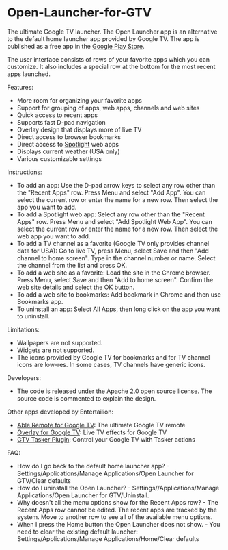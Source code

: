 Open-Launcher-for-GTV
=====================

<p>The ultimate Google TV launcher. The Open Launcher app is an alternative to the default home launcher app provided by Google TV. The app is published as a free app in the <a href="https://play.google.com/store/apps/details?id=com.entertailion.android.launcher">Google Play Store</a>.</p>

<p>The user interface consists of rows of your favorite apps which you can customize. It also includes a special row at the bottom for the most recent apps launched.</p>

<p>Features:
<ul>
<li>More room for organizing your favorite apps</li>
<li>Support for grouping of apps, web apps, channels and web sites</li>
<li>Quick access to recent apps</li>
<li>Supports fast D-pad navigation</li>
<li>Overlay design that displays more of live TV</li>
<li>Direct access to browser bookmarks</li>
<li>Direct access to <a href="https://www.google.com/tv/spotlight-gallery.html">Spotlight</a> web apps</li>
<li>Displays current weather (USA only)</li>
<li>Various customizable settings</li>
</ul>
</p>

<p>Instructions:
<ul>
<li>To add an app: Use the D-pad arrow keys to select any row other than the "Recent Apps" row. Press Menu and select "Add App". You can select the current row or enter the name for a new row. Then select the app you want to add.</li>
<li>To add a Spotlight web app: Select any row other than the "Recent Apps" row. Press Menu and select "Add Spotlight Web App". You can select the current row or enter the name for a new row. Then select the web app you want to add.</li>
<li>To add a TV channel as a favorite (Google TV only provides channel data for USA): Go to live TV, press Menu, select Save and then "Add channel to home screen". Type in the channel number or name. Select the channel from the list and press OK.</li>
<li>To add a web site as a favorite: Load the site in the Chrome browser. Press Menu, select Save and then "Add to home screen". Confirm the web site details and select the OK button.</li>
<li>To add a web site to bookmarks: Add bookmark in Chrome and then use Bookmarks app.</li>
<li>To uninstall an app: Select All Apps, then long click on the app you want to uninstall.</li>
</ul>
</p>

<p>Limitations:
<ul>
<li>Wallpapers are not supported.</li>
<li>Widgets are not supported.</li>
<li>The icons provided by Google TV for bookmarks and for TV channel icons are low-res. In some cases, TV channels have generic icons.</li>
</ul>
</p>


<p>Developers:
<ul>
<li>The code is released under the Apache 2.0 open source license. The source code is commented to explain the design.</li>
</ul>
</p>

<p>Other apps developed by Entertailion:
<ul>
<li><a href="https://play.google.com/store/apps/details?id=com.entertailion.android.tvremote">Able Remote for Google TV</a>: The ultimate Google TV remote</li>
<li><a href="https://play.google.com/store/apps/details?id=com.entertailion.android.overlay">Overlay for Google TV</a>: Live TV effects for Google TV</li>
<li><a href="https://play.google.com/store/apps/details?id=com.entertailion.android.tasker">GTV Tasker Plugin</a>: Control your Google TV with Tasker actions</li>
</ul>
</p>

<p>FAQ:
<ul>
<li>How do I go back to the default home launcher app? - Settings/Applications/Manage Applications/Open Launcher for GTV/Clear defaults</li>
<li>How do I uninstall the Open Launcher? - Settings//Applications/Manage Applications/Open Launcher for GTV/Uninstall.</li>
<li>Why doesn't all the menu options show for the Recent Apps row? - The Recent Apps row cannot be edited. The recent apps are tracked by the system. Move to another row to see all of the available menu options.</li>
<li>When I press the Home button the Open Launcher does not show. - You need to clear the existing default launcher: Settings/Applications/Manage Applications/Home/Clear defaults</li>
</ul>
</p>

